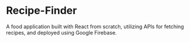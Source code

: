 # Recipe-Finder
A food application built with React from scratch, utilizing APIs for fetching recipes, and deployed using Google Firebase.
